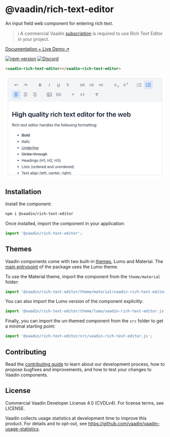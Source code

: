 # @vaadin/rich-text-editor

An input field web component for entering rich text.

> ℹ️ A commercial Vaadin [subscription](https://vaadin.com/pricing) is required to use Rich Text Editor in your project.

[Documentation + Live Demo ↗](https://vaadin.com/docs/latest/ds/components/rich-text-editor)

[![npm version](https://badgen.net/npm/v/@vaadin/rich-text-editor)](https://www.npmjs.com/package/@vaadin/rich-text-editor)
[![Discord](https://img.shields.io/discord/732335336448852018?label=discord)](https://discord.gg/PHmkCKC)

```html
<vaadin-rich-text-editor></vaadin-rich-text-editor>
```

[<img src="https://raw.githubusercontent.com/vaadin/web-components/master/packages/rich-text-editor/screenshot.png" width="656" alt="Screenshot of vaadin-rich-text-editor">](https://vaadin.com/docs/latest/ds/components/rich-text-editor)

## Installation

Install the component:

```sh
npm i @vaadin/rich-text-editor
```

Once installed, import the component in your application:

```js
import '@vaadin/rich-text-editor';
```

## Themes

Vaadin components come with two built-in [themes](https://vaadin.com/docs/latest/ds/customization/using-themes), Lumo and Material.
The [main entrypoint](https://github.com/vaadin/web-components/blob/master/packages/rich-text-editor/vaadin-rich-text-editor.js) of the package uses the Lumo theme.

To use the Material theme, import the component from the `theme/material` folder:

```js
import '@vaadin/rich-text-editor/theme/material/vaadin-rich-text-editor.js';
```

You can also import the Lumo version of the component explicitly:

```js
import '@vaadin/rich-text-editor/theme/lumo/vaadin-rich-text-editor.js';
```

Finally, you can import the un-themed component from the `src` folder to get a minimal starting point:

```js
import '@vaadin/rich-text-editor/src/vaadin-rich-text-editor.js';
```

## Contributing

Read the [contributing guide](https://vaadin.com/docs/latest/guide/contributing/overview) to learn about our development process, how to propose bugfixes and improvements, and how to test your changes to Vaadin components.

## License

Commercial Vaadin Developer License 4.0 (CVDLv4). For license terms, see LICENSE.

Vaadin collects usage statistics at development time to improve this product.
For details and to opt-out, see https://github.com/vaadin/vaadin-usage-statistics.
